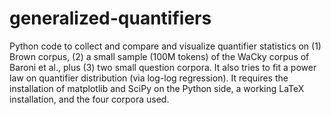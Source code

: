 # generalized-quantifiers

Python code to collect and compare and visualize quantifier statistics on (1) Brown corpus, (2) a small sample (100M tokens) of the WaCky corpus
of Baroni et al., plus (3) two small question corpora. It also tries to fit a power law on quantifier distribution (via log-log 
regression). It requires the installation of matplotlib and SciPy on the Python side, a working LaTeX installation, and the 
four corpora used.  
